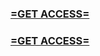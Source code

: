 <h3><strong><a href="https://www.google.com/url?q=https%3A%2F%2Fappbitly.com%2FfiLwf">=GET ACCESS=</a></strong></h3>

<h3><strong><a href="https://www.google.com/url?q=https%3A%2F%2Fappbitly.com%2FfiLwf">=GET ACCESS=</a></strong></h3>
